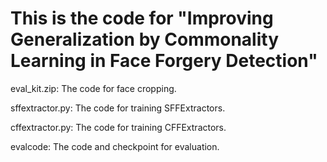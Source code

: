 # This is the code for "Improving Generalization by Commonality Learning in Face Forgery Detection"
eval_kit.zip: The code for face cropping.

sffextractor.py: The code for training SFFExtractors.

cffextractor.py: The code for training CFFExtractors.

evalcode: The code and checkpoint for evaluation.
